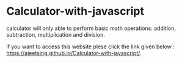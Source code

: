 # Calculator-with-javascript
calculator will only able to perform basic math operations: addition, subtraction, multiplication and division.

if you want to access this website plese click the link given below :
https://ajeetsing.github.io/Calculator-with-javascript/.
